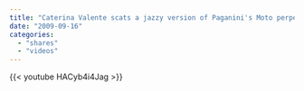 ```yaml
---
title: "Caterina Valente scats a jazzy version of Paganini's Moto perpetuo"
date: "2009-09-16"
categories:
  - "shares"
  - "videos"
---
```


{{< youtube HACyb4i4Jag >}}
